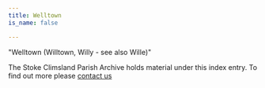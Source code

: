 ```yaml
---
title: Welltown
is_name: false

---
```


"Welltown (Willtown, Willy - see also Wille)"


The Stoke Climsland Parish Archive holds material under this index entry. To find out more please [contact us](/contact/)
